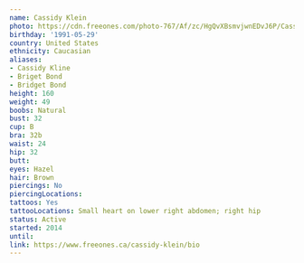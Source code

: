 ```yaml
---
name: Cassidy Klein
photo: https://cdn.freeones.com/photo-767/Af/zc/HgQvXBsmvjwnEDvJ6P/Cassidy-Klein-avatar-001_teaser.jpg
birthday: '1991-05-29'
country: United States
ethnicity: Caucasian
aliases:
- Cassidy Kline
- Briget Bond
- Bridget Bond
height: 160
weight: 49
boobs: Natural
bust: 32
cup: B
bra: 32b
waist: 24
hip: 32
butt:
eyes: Hazel
hair: Brown
piercings: No
piercingLocations:
tattoos: Yes
tattooLocations: Small heart on lower right abdomen; right hip
status: Active
started: 2014
until:
link: https://www.freeones.ca/cassidy-klein/bio
---
```

